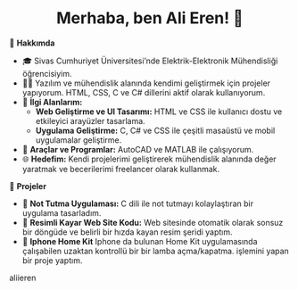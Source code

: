 <h1 align="center">Merhaba, ben Ali Eren! 👋</h1>

🌱 **Hakkımda**  
- 🎓 Sivas Cumhuriyet Üniversitesi’nde Elektrik-Elektronik Mühendisliği öğrencisiyim.
- 🧑‍💻 Yazılım ve mühendislik alanında kendimi geliştirmek için projeler yapıyorum. HTML, CSS, C ve C# dillerini aktif olarak kullanıyorum.
- 🚀 **İlgi Alanlarım:** 
  - **Web Geliştirme ve UI Tasarımı:** HTML ve CSS ile kullanıcı dostu ve etkileyici arayüzler tasarlama.
  - **Uygulama Geliştirme:** C, C# ve CSS ile çeşitli masaüstü ve mobil uygulamalar geliştirme.
- 🔧 **Araçlar ve Programlar:** AutoCAD ve MATLAB ile çalışıyorum.
- 🌐 **Hedefim:** Kendi projelerimi geliştirerek mühendislik alanında değer yaratmak ve becerilerimi freelancer olarak kullanmak.

📝 **Projeler**  
- 📌 **Not Tutma Uygulaması:** C dili ile not tutmayı kolaylaştıran bir uygulama tasarladım.
- 📌 **Resimli Kayar Web Site Kodu:** Web sitesinde otomatik olarak sonsuz bir döngüde ve belirli bir hızda kayan resim şeridi yaptım.
- 📌 **Iphone Home Kit** Iphone da bulunan Home Kit uygulamasında çalışabilen uzaktan kontrollü bir bir lamba açma/kapatma. işlemini yapan bir proje yaptım.


aliieren

<!---
aliieren/aliieren is a ✨ special ✨ repository because its `README.md` (this file) appears on your GitHub profile.
You can click the Preview link to take a look at your changes.
--->
